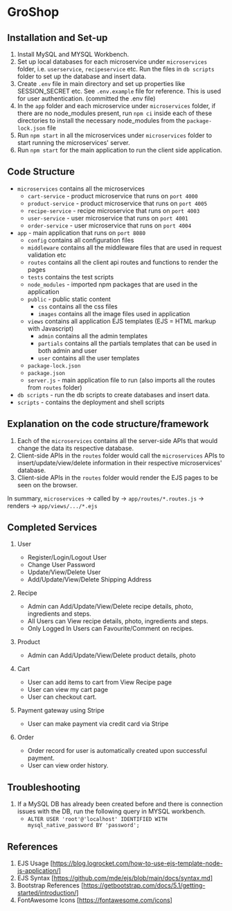 # GroShop
## Installation and Set-up
1. Install MySQL and MYSQL Workbench. 
2. Set up local databases for each microservice under `microservices` folder, i.e. `userservice`, `recipeservice` etc. Run the files in `db scripts` folder to set up the database and insert data.
3. Create `.env` file in main directory and set up properties like SESSION_SECRET etc. See `.env.example` file for reference. This is used for user authentication. (committed the .env file)
4. In the `app` folder and each microservice under `microservices` folder, if there are no node_modules present, run `npm ci` inside each of these directories to install the necessary node_modules from the `package-lock.json` file 
5. Run `npm start` in all the microservices under `microservices` folder to start running the microservices' server.
6. Run `npm start` for the main application to run the client side application.

## Code Structure
- `microservices` contains all the microservices
    - `cart-service` - product microservice that runs on `port 4000`
    - `product-service` - product microservice that runs on `port 4005`
    - `recipe-service` - recipe microservice that runs on `port 4003`
    - `user-service` - user microservice that runs on `port 4001`
    - `order-service` - user microservice that runs on `port 4004`
- `app` - main application that runs on `port 8080`
    - `config` contains all configuration files
    - `middleware` contains all the middleware files that are used in request validation etc
    - `routes` contains all the client api routes and functions to render the pages
    - `tests` contains the test scripts
    - `node_modules` - imported npm packages that are used in the application
    - `public` - public static content
        - `css` contains all the css files
        - `images` contains all the image files used in application
    - `views` contains all application EJS templates (EJS = HTML markup with Javascript)
        - `admin` contains all the admin templates
        - `partials` contains all the partials templates that can be used in both admin and user
        - `user` contains all the user templates
    - `package-lock.json`
    - `package.json`
    - `server.js` - main application file to run (also imports all the routes from `routes` folder)
- `db scripts` - run the db scripts to create databases and insert data.
- `scripts` - contains the deployment and shell scripts

## Explanation on the code structure/framework
1. Each of the `microservices` contains all the server-side APIs that would change the data its respective database.
2. Client-side APIs in the `routes` folder would call the `microservices` APIs to insert/update/view/delete information in their respective microservices' database.
3. Client-side APIs in the `routes` folder would render the EJS pages to be seen on the browser. 

In summary, `microservices`  &rarr; called by &rarr; `app/routes/*.routes.js`  &rarr; renders &rarr; `app/views/.../*.ejs`

## Completed Services
1. User
    - Register/Login/Logout User
    - Change User Password
    - Update/View/Delete User
    - Add/Update/View/Delete Shipping Address

2. Recipe 
    - Admin can Add/Update/View/Delete recipe details, photo, ingredients and steps.
    - All Users can View recipe details, photo, ingredients and steps.
    - Only Logged In Users can Favourite/Comment on recipes.

3. Product
    - Admin can Add/Update/View/Delete product details, photo

4. Cart
    - User can add items to cart from View Recipe page
    - User can view my cart page
    - User can checkout cart.

5. Payment gateway using Stripe
    - User can make payment via credit card via Stripe

6. Order 
    - Order record for user is automatically created upon successful payment.
    - User can view order history.

## Troubleshooting
1. If a MySQL DB has already been created before and there is connection issues with the DB, run the following query in MYSQL workbench.
    - `ALTER USER 'root'@'localhost' IDENTIFIED WITH mysql_native_password BY 'password';`


## References
1. EJS Usage [https://blog.logrocket.com/how-to-use-ejs-template-node-js-application/]
2. EJS Syntax [https://github.com/mde/ejs/blob/main/docs/syntax.md]
3. Bootstrap References [https://getbootstrap.com/docs/5.1/getting-started/introduction/]
4. FontAwesome Icons [https://fontawesome.com/icons]

